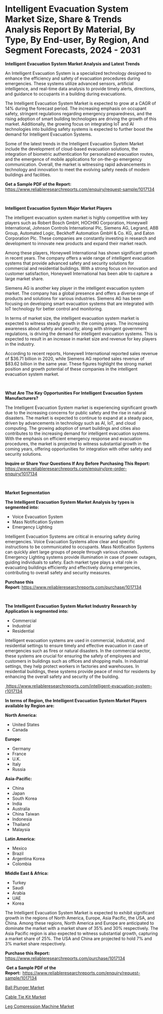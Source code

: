 <p><h1>Intelligent Evacuation System Market Size, Share & Trends Analysis Report By Material, By Type, By End-user, By Region, And Segment Forecasts, 2024 - 2031</h1></p><p><strong>Intelligent Evacuation System Market Analysis and Latest Trends</strong></p>
<p><p>An Intelligent Evacuation System is a specialized technology designed to enhance the efficiency and safety of evacuation procedures during emergencies. These systems utilize advanced sensors, artificial intelligence, and real-time data analysis to provide timely alerts, directions, and guidance to occupants in a building during evacuations.</p><p>The Intelligent Evacuation System Market is expected to grow at a CAGR of 14% during the forecast period. The increasing emphasis on occupant safety, stringent regulations regarding emergency preparedness, and the rising adoption of smart building technologies are driving the growth of this market. Additionally, the growing focus on integrating IoT and AI technologies into building safety systems is expected to further boost the demand for Intelligent Evacuation Systems.</p><p>Some of the latest trends in the Intelligent Evacuation System Market include the development of cloud-based evacuation solutions, the integration of biometric authentication for personalized evacuation routes, and the emergence of mobile applications for on-the-go emergency communication. Overall, the market is witnessing rapid advancements in technology and innovation to meet the evolving safety needs of modern buildings and facilities.</p></p>
<p><strong>Get a Sample PDF of the Report:&nbsp;</strong> <a href="https://www.reliableresearchreports.com/enquiry/request-sample/1017134">https://www.reliableresearchreports.com/enquiry/request-sample/1017134</a></p>
<p>&nbsp;</p>
<p><strong>Intelligent Evacuation System Major Market Players</strong></p>
<p><p>The intelligent evacuation system market is highly competitive with key players such as Robert Bosch GmbH, HOCHIKI Corporation, Honeywell International, Johnson Controls International Plc, Siemens AG, Legrand, ABB Group, Automated Logic, Beckhoff Automation GmbH & Co. KG, and Eaton Corporation Plc. These companies are constantly investing in research and development to innovate new products and expand their market reach.</p><p>Among these players, Honeywell International has shown significant growth in recent years. The company offers a wide range of intelligent evacuation systems that provide advanced safety and security solutions for commercial and residential buildings. With a strong focus on innovation and customer satisfaction, Honeywell International has been able to capture a large market share.</p><p>Siemens AG is another key player in the intelligent evacuation system market. The company has a global presence and offers a diverse range of products and solutions for various industries. Siemens AG has been focusing on developing smart evacuation systems that are integrated with IoT technology for better control and monitoring.</p><p>In terms of market size, the intelligent evacuation system market is expected to witness steady growth in the coming years. The increasing awareness about safety and security, along with stringent government regulations, is driving the demand for intelligent evacuation systems. This is expected to result in an increase in market size and revenue for key players in the industry.</p><p>According to recent reports, Honeywell International reported sales revenue of $36.71 billion in 2020, while Siemens AG reported sales revenue of $83.62 billion in the same year. These figures highlight the strong market position and growth potential of these companies in the intelligent evacuation system market.</p></p>
<p>&nbsp;</p>
<p><strong>What Are The Key Opportunities For Intelligent Evacuation System Manufacturers?</strong></p>
<p><p>The Intelligent Evacuation System market is experiencing significant growth due to the increasing concerns for public safety and the rise in natural disasters. The market is expected to continue to expand at a steady pace, driven by advancements in technology such as AI, IoT, and cloud computing. The growing adoption of smart buildings and cities also contributes to the increasing demand for intelligent evacuation systems. With the emphasis on efficient emergency response and evacuation procedures, the market is projected to witness substantial growth in the coming years, offering opportunities for integration with other safety and security solutions.</p></p>
<p><strong>Inquire or Share Your Questions If Any Before Purchasing This Report:</strong> <a href="https://www.reliableresearchreports.com/enquiry/pre-order-enquiry/1017134">https://www.reliableresearchreports.com/enquiry/pre-order-enquiry/1017134</a></p>
<p>&nbsp;</p>
<p><strong>Market Segmentation</strong></p>
<p><strong>The Intelligent Evacuation System Market Analysis by types is segmented into:</strong></p>
<p><ul><li>Voice Evacuation System</li><li>Mass Notification System</li><li>Emergency Lighting</li></ul></p>
<p><p>Intelligent Evacuation Systems are critical in ensuring safety during emergencies. Voice Evacuation Systems allow clear and specific instructions to be communicated to occupants. Mass Notification Systems can quickly alert large groups of people through various channels. Emergency Lighting systems provide illumination in case of power outages, guiding individuals to safety. Each market type plays a vital role in evacuating buildings efficiently and effectively during emergencies, contributing to overall safety and security measures.</p></p>
<p><strong>Purchase this Report:&nbsp;</strong><a href="https://www.reliableresearchreports.com/purchase/1017134">https://www.reliableresearchreports.com/purchase/1017134</a></p>
<p>&nbsp;</p>
<p><strong>The Intelligent Evacuation System Market Industry Research by Application is segmented into:</strong></p>
<p><ul><li>Commercial</li><li>Industrial</li><li>Residential</li></ul></p>
<p><p>Intelligent evacuation systems are used in commercial, industrial, and residential settings to ensure timely and effective evacuation in case of emergencies such as fires or natural disasters. In the commercial sector, these systems are crucial for ensuring the safety of employees and customers in buildings such as offices and shopping malls. In industrial settings, they help protect workers in factories and warehouses. In residential buildings, these systems provide peace of mind for residents by enhancing the overall safety and security of the building.</p></p>
<p><a href="https://www.reliableresearchreports.com/intelligent-evacuation-system-r1017134">&nbsp;https://www.reliableresearchreports.com/intelligent-evacuation-system-r1017134</a></p>
<p><strong>In terms of Region, the Intelligent Evacuation System Market Players available by Region are:</strong></p>
<p>
    <p> <strong> North America: </strong>
        <ul>
            <li>United States</li>
            <li>Canada</li>
        </ul>
        </p> 
    <p> <strong> Europe: </strong>
        <ul>
            <li>Germany</li>
            <li>France</li>
            <li>U.K.</li>
            <li>Italy</li>
            <li>Russia</li>
        </ul>
        </p> 
    <p> <strong> Asia-Pacific: </strong>
        <ul>
            <li>China</li>
            <li>Japan</li>
            <li>South Korea</li>
            <li>India</li>
            <li>Australia</li>
            <li>China Taiwan</li>
            <li>Indonesia</li>
            <li>Thailand</li>
            <li>Malaysia</li>
        </ul>
        </p> 
    <p> <strong> Latin America: </strong>
        <ul>
            <li>Mexico</li>
            <li>Brazil</li>
            <li>Argentina Korea</li>
            <li>Colombia</li>
        </ul>
        </p> 
    <p> <strong> Middle East & Africa: </strong>
        <ul>
            <li>Turkey</li>
            <li>Saudi</li>
            <li>Arabia</li>
            <li>UAE</li>
            <li>Korea</li>
        </ul>
    </p>
    </p>
<p><p>The Intelligent Evacuation System Market is expected to exhibit significant growth in the regions of North America, Europe, Asia Pacific, the USA, and China. Among these regions, North America and Europe are anticipated to dominate the market with a market share of 35% and 30% respectively. The Asia Pacific region is also expected to witness substantial growth, capturing a market share of 25%. The USA and China are projected to hold 7% and 3% market share respectively.</p></p>
<p><strong>Purchase this Report: </strong><a href="https://www.reliableresearchreports.com/purchase/1017134">https://www.reliableresearchreports.com/purchase/1017134</a></p>
<p>&nbsp;<strong>Get a Sample PDF of the Report:&nbsp;&nbsp;</strong><a href="https://www.reliableresearchreports.com/enquiry/request-sample/1017134">https://www.reliableresearchreports.com/enquiry/request-sample/1017134</a></p>
<p><strong></strong></p>
<p><p><a href="https://github.com/michealerrygz/Market-Research-Report-List-1/blob/main/ball-plunger-market.md">Ball Plunger Market</a></p><p><a href="https://github.com/kairirfan6/Market-Research-Report-List-1/blob/main/cable-tie-kit-market.md">Cable Tie Kit Market</a></p><p><a href="https://github.com/abigailsutherland7889/Market-Research-Report-List-1/blob/main/leg-compression-machine-market.md">Leg Compression Machine Market</a></p></p>